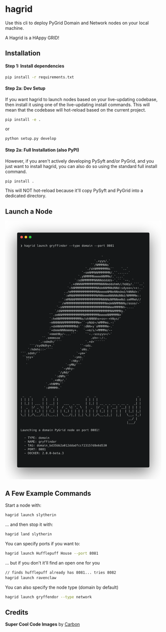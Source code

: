 # hagrid

Use this cli to deploy PyGrid Domain and Network nodes on your local machine.

A Hagrid is a HAppy GRID!

## Installation

#### Step 1: Install dependencies
```bash
pip install -r requirements.txt
```

#### Step 2a: Dev Setup
If you want hagrid to launch nodes based on your live-updating codebase, then install it using one of the live-updating install commands. This will mean that the codebase will hot-reload based on the current project. 
```bash
pip install -e .
```
or
```bash
python setup.py develop
```

#### Step 2a: Full Installation (also PyPI)
However, if you aren't actively developing PySyft and/or PyGrid, and you just want to install hagrid, you can also do so using the standard full install command.
```bash
pip install .
```
This will NOT hot-reload because it'll copy PySyft and PyGrid into a dedicated directory.

## Launch a Node

![alt text](cli2.png)

## A Few Example Commands

Start a node with:
```bash
hagrid launch slytherin
```
... and then stop it with:
```bash
hagrid land slytherin
```
You can specify ports if you want to:
```bash
hagrid launch Hufflepuff House --port 8081
```
... but if you don't it'll find an open one for you
```bash
// finds hufflepuff already has 8081... tries 8082
hagrid launch ravenclaw
```
You can also specify the node type (domain by default)
```bash
hagrid launch gryffendor --type network
```
## Credits

**Super Cool Code Images** by [Carbon](https://carbon.now.sh/)

